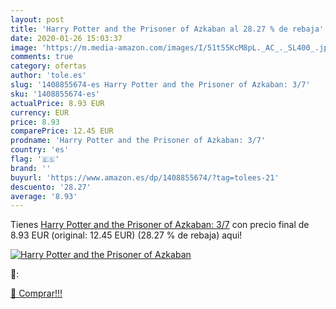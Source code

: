 ```yaml
---
layout: post
title: 'Harry Potter and the Prisoner of Azkaban al 28.27 % de rebaja'
date: 2020-01-26 15:03:37
image: 'https://m.media-amazon.com/images/I/51t55KcM8pL._AC_._SL400_.jpg'
comments: true
category: ofertas
author: 'tole.es'
slug: '1408855674-es Harry Potter and the Prisoner of Azkaban: 3/7'
sku: '1408855674-es'
actualPrice: 8.93 EUR
currency: EUR
price: 8.93
comparePrice: 12.45 EUR
prodname: 'Harry Potter and the Prisoner of Azkaban: 3/7'
country: 'es'
flag: '🇪🇸'
brand: ''
buyurl: 'https://www.amazon.es/dp/1408855674/?tag=tolees-21'
descuento: '28.27'
average: '8.93'
---
```


Tienes [Harry Potter and the Prisoner of Azkaban: 3/7](https://www.amazon.es/dp/1408855674/?tag=tolees-21) con precio final de  8.93 EUR (original: 12.45 EUR) (28.27 %  de rebaja) aqui!

[![Harry Potter and the Prisoner of Azkaban](https://m.media-amazon.com/images/I/51t55KcM8pL._AC_._SL400_.jpg)](https://www.amazon.es/dp/1408855674/?tag=tolees-21)

🔎:


[🛒 Comprar!!!](https://www.amazon.es/dp/1408855674/?tag=tolees-21)
